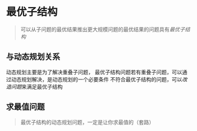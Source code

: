 # 最优子结构
>可以从子问题的最优结果推出更大规模问题的最优结果的问题具有*最优子结构*

## 与动态规划关系
动态规划主要是为了解决重叠子问题，
最优子结构问题若有重叠子问题，可以通过动态规划解决，是动态规划的一个必要条件
不符合最优子结构的问题，可以*改造问题*来满足最优子结构

## 求最值问题
>最优子结构的动态规划问题，一定是让你求最值的（套路）

